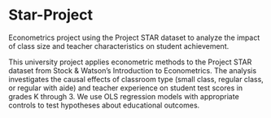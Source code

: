# Star-Project
Econometrics project using the Project STAR dataset to analyze the impact of class size and teacher characteristics on student achievement.

This university project applies econometric methods to the Project STAR dataset from Stock & Watson’s Introduction to Econometrics. The analysis investigates the causal effects of classroom type (small class, regular class, or regular with aide) and teacher experience on student test scores in grades K through 3. We use OLS regression models with appropriate controls to test hypotheses about educational outcomes. 

